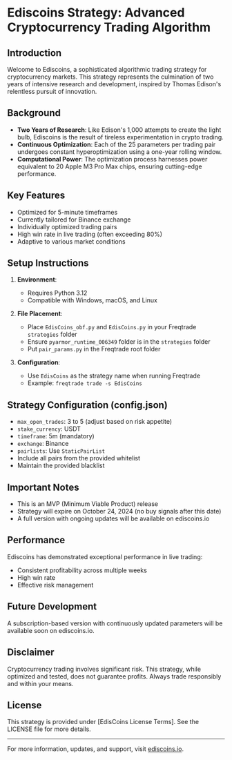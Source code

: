 # Ediscoins Strategy: Advanced Cryptocurrency Trading Algorithm

## Introduction

Welcome to Ediscoins, a sophisticated algorithmic trading strategy for cryptocurrency markets. This strategy represents the culmination of two years of intensive research and development, inspired by Thomas Edison's relentless pursuit of innovation.

## Background

- **Two Years of Research**: Like Edison's 1,000 attempts to create the light bulb, Ediscoins is the result of tireless experimentation in crypto trading.
- **Continuous Optimization**: Each of the 25 parameters per trading pair undergoes constant hyperoptimization using a one-year rolling window.
- **Computational Power**: The optimization process harnesses power equivalent to 20 Apple M3 Pro Max chips, ensuring cutting-edge performance.

## Key Features

- Optimized for 5-minute timeframes
- Currently tailored for Binance exchange
- Individually optimized trading pairs
- High win rate in live trading (often exceeding 80%)
- Adaptive to various market conditions

## Setup Instructions

1. **Environment**: 
   - Requires Python 3.12
   - Compatible with Windows, macOS, and Linux

2. **File Placement**:
   - Place `EdisCoins_obf.py` and `EdisCoins.py` in your Freqtrade `strategies` folder
   - Ensure `pyarmor_runtime_006349` folder is in the `strategies` folder
   - Put `pair_params.py` in the Freqtrade root folder

3. **Configuration**:
   - Use `EdisCoins` as the strategy name when running Freqtrade
   - Example: `freqtrade trade -s EdisCoins`

## Strategy Configuration (config.json)

- `max_open_trades`: 3 to 5 (adjust based on risk appetite)
- `stake_currency`: USDT
- `timeframe`: 5m (mandatory)
- `exchange`: Binance
- `pairlists`: Use `StaticPairList`
- Include all pairs from the provided whitelist
- Maintain the provided blacklist

## Important Notes

- This is an MVP (Minimum Viable Product) release
- Strategy will expire on October 24, 2024 (no buy signals after this date)
- A full version with ongoing updates will be available on ediscoins.io

## Performance

Ediscoins has demonstrated exceptional performance in live trading:
- Consistent profitability across multiple weeks
- High win rate
- Effective risk management

## Future Development

A subscription-based version with continuously updated parameters will be available soon on ediscoins.io.

## Disclaimer

Cryptocurrency trading involves significant risk. This strategy, while optimized and tested, does not guarantee profits. Always trade responsibly and within your means.

## License

This strategy is provided under [EdisCoins License Terms]. See the LICENSE file for more details.

---

For more information, updates, and support, visit [ediscoins.io](https://ediscoins.io).
